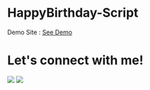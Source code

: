 # HappyBirthday-Script


Demo Site : <a href="https://rendyprayoga.github.io/kepo/">See Demo</a>

# Let's connect with me!
<p>
    <a href="https://www.linkedin.com/in/rendyprayoga/" target="_blank"><img src="https://img.shields.io/badge/Linkedin-rendyprayoga-blue" /></a>
    <a href="https://instagram.com/@prayogarendy_" target="_blank"><img src="https://img.shields.io/badge/Instagram-@prayogarendy_-blue" /></a>
</p> 
